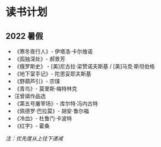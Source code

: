 # 读书计划


## 2022 暑假
* 《寒冬夜行人》- 伊塔洛·卡尔维诺
* 《孤独深处》- 郝景芳
* 《俄罗斯史》 - \[美\]尼古拉·梁赞诺夫斯基 / \[美\]马克·斯坦伯格
* 《地下室手记》- 陀思妥耶夫斯基
* 《野葫芦引》- 宗璞
* 《青鸟》- 莫里斯·梅特林克
* 汪曾祺作品选
* 《第五号屠宰场》- 库尔特·冯内古特
* 《佩德罗·巴拉莫》- 胡安·鲁尔福
* 《冷血》- 杜鲁门·卡波特
* 《红字》- 霍桑

*注：优先度从上往下递减*

